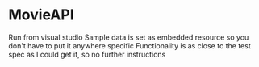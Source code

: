 # MovieAPI
Run from visual studio
Sample data is set as embedded resource so you don't have to put it anywhere specific
Functionality is as close to the test spec as I could get it, so no further instructions
